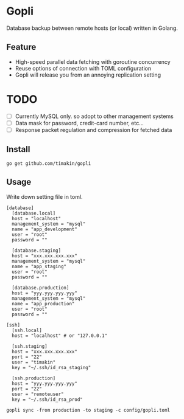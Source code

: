 Gopli
========
Database backup between remote hosts (or local) written in Golang.

## Feature

- High-speed parallel data fetching with goroutine concurrency
- Reuse options of connection with TOML configuration
- Gopli will release you from an annoying replication setting

# TODO
- [ ] Currently MySQL only. so adopt to other management systems
- [ ] Data mask for password, credit-card number, etc...
- [ ] Response packet regulation and compression for fetched data

## Install
```
go get github.com/timakin/gopli
```

## Usage
Write down setting file in toml.
```
[database]
  [database.local]
  host = "localhost"
  management_system = "mysql"
  name = "app_development"
  user = "root"
  password = ""

  [database.staging]
  host = "xxx.xxx.xxx.xxx"
  management_system = "mysql"
  name = "app_staging"
  user = "root"
  password = ""

  [database.production]
  host = "yyy.yyy.yyy.yyy"
  management_system = "mysql"
  name = "app_production"
  user = "root"
  password = ""

[ssh]
  [ssh.local]
  host = "localhost" # or "127.0.0.1"

  [ssh.staging]
  host = "xxx.xxx.xxx.xxx"
  port = "22"
  user = "timakin"
  key = "~/.ssh/id_rsa_staging"

  [ssh.production]
  host = "yyy.yyy.yyy.yyy"
  port = "22"
  user = "remoteuser"
  key = "~/.ssh/id_rsa_prod"

```

```
gopli sync -from production -to staging -c config/gopli.toml
```
